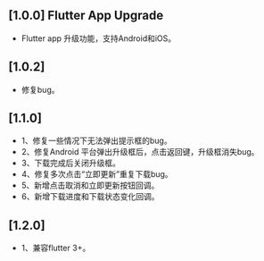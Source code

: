 ## [1.0.0] Flutter App Upgrade

* Flutter app 升级功能，支持Android和iOS。

## [1.0.2]

* 修复bug。

## [1.1.0]

* 1、修复一些情况下无法弹出提示框的bug。
* 2、修复Android 平台弹出升级框后，点击返回键，升级框消失bug。
* 3、下载完成后关闭升级框。
* 4、修复多次点击“立即更新”重复下载bug。
* 5、新增点击取消和立即更新按钮回调。
* 6、新增下载进度和下载状态变化回调。

## [1.2.0]
* 1、兼容flutter 3+。
